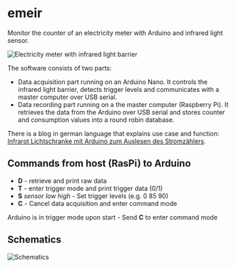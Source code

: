 # emeir
Monitor the counter of an electricity meter with Arduino and infrared light sensor.

![Electricity meter with infrared light barrier](https://www.kompf.de/tech/images/countemeir.jpg)


The software consists of two parts:

* Data acquisition part running on an Arduino Nano. It controls the infrared light barrier, detects trigger levels and communicates with a master computer over USB serial.
* Data recording part running on a the master computer (Raspberry Pi). It retrieves the data from the Arduino over USB serial and stores counter and consumption values into a round robin database.

There is a blog in german language that explains use case and function: [Infrarot Lichtschranke mit Arduino zum Auslesen des Stromzählers](https://www.kompf.de/tech/emeir.html).


## Commands from host (RasPi) to Arduino

* __D__ - retrieve and print raw data
* __T__ - enter trigger mode and print trigger data (0/1)
* __S__ _sensor_ _low_ _high_ - Set trigger levels (e.g. 0 85 90)
* __C__ - Cancel data acquisition and enter command mode

Arduino is in trigger mode upon start - Send __C__ to enter command mode

## Schematics

![Schematics](https://www.kompf.de/tech/images/reflsensor.png)
